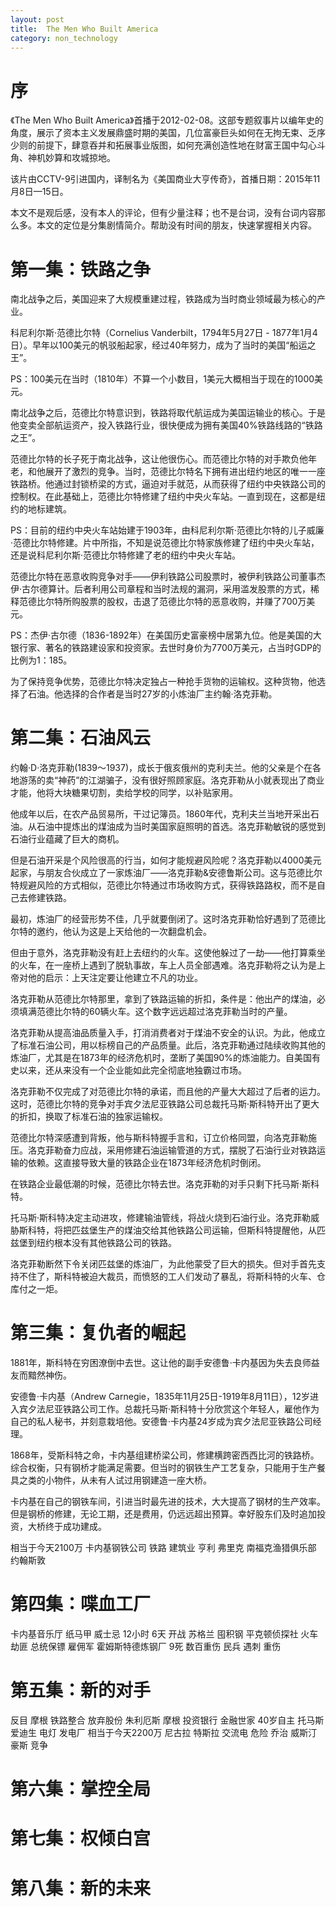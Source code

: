 ```yaml
---
layout: post
title:  The Men Who Built America
category: non_technology 
---
```


# 序

《The Men Who Built America》首播于2012-02-08。这部专题叙事片以编年史的角度，展示了资本主义发展鼎盛时期的美国，几位富豪巨头如何在无拘无束、乏序少则的前提下，肆意吞并和拓展事业版图，如何充满创造性地在财富王国中勾心斗角、神机妙算和攻城掠地。

该片由CCTV-9引进国内，译制名为《美国商业大亨传奇》，首播日期：2015年11月8日—15日。

本文不是观后感，没有本人的评论，但有少量注释；也不是台词，没有台词内容那么多。本文的定位是分集剧情简介。帮助没有时间的朋友，快速掌握相关内容。

# 第一集：铁路之争

南北战争之后，美国迎来了大规模重建过程，铁路成为当时商业领域最为核心的产业。

科尼利尔斯·范德比尔特（Cornelius Vanderbilt，1794年5月27日 - 1877年1月4日）。早年以100美元的帆驳船起家，经过40年努力，成为了当时的美国“船运之王”。

PS：100美元在当时（1810年）不算一个小数目，1美元大概相当于现在的1000美元。

南北战争之后，范德比尔特意识到，铁路将取代航运成为美国运输业的核心。于是他变卖全部航运资产，投入铁路行业，很快便成为拥有美国40%铁路线路的“铁路之王”。

范德比尔特的长子死于南北战争，这让他很伤心。而范德比尔特的对手欺负他年老，和他展开了激烈的竞争。当时，范德比尔特名下拥有进出纽约地区的唯一一座铁路桥。他通过封锁桥梁的方式，逼迫对手就范，从而获得了纽约中央铁路公司的控制权。在此基础上，范德比尔特修建了纽约中央火车站。一直到现在，这都是纽约的地标建筑。

PS：目前的纽约中央火车站始建于1903年，由科尼利尔斯·范德比尔特的儿子威廉·范德比尔特修建。片中所指，不知是说范德比尔特家族修建了纽约中央火车站，还是说科尼利尔斯·范德比尔特修建了老的纽约中央火车站。

范德比尔特在恶意收购竞争对手——伊利铁路公司股票时，被伊利铁路公司董事杰伊·古尔德算计。后者利用公司章程和当时法规的漏洞，采用滥发股票的方式，稀释范德比尔特所购股票的股权，击退了范德比尔特的恶意收购，并赚了700万美元。

PS：杰伊·古尔德（1836-1892年）在美国历史富豪榜中居第九位。他是美国的大银行家、著名的铁路建设家和投资家。去世时身价为7700万美元，占当时GDP的比例为1：185。

为了保持竞争优势，范德比尔特决定独占一种抢手货物的运输权。这种货物，他选择了石油。他选择的合作者是当时27岁的小炼油厂主约翰·洛克菲勒。

# 第二集：石油风云

约翰·D·洛克菲勒(1839～1937)，成长于俄亥俄州的克利夫兰。他的父亲是个在各地游荡的卖“神药”的江湖骗子，没有很好照顾家庭。洛克菲勒从小就表现出了商业才能，他将大块糖果切割，卖给学校的同学，以补贴家用。

他成年以后，在农产品贸易所，干过记簿员。1860年代，克利夫兰当地开采出石油。从石油中提炼出的煤油成为当时美国家庭照明的首选。洛克菲勒敏锐的感觉到石油行业蕴藏了巨大的商机。

但是石油开采是个风险很高的行当，如何才能规避风险呢？洛克菲勒以4000美元起家，与朋友合伙成立了一家炼油厂——洛克菲勒&安德鲁斯公司。这与范德比尔特规避风险的方式相似，范德比尔特通过市场收购方式，获得铁路路权，而不是自己去修建铁路。

最初，炼油厂的经营形势不佳，几乎就要倒闭了。这时洛克菲勒恰好遇到了范德比尔特的邀约，他认为这是上天给他的一次翻盘机会。

但由于意外，洛克菲勒没有赶上去纽约的火车。这使他躲过了一劫——他打算乘坐的火车，在一座桥上遇到了脱轨事故，车上人员全部遇难。洛克菲勒将之认为是上帝对他的启示：上天注定要让他建立不凡的功业。

洛克菲勒从范德比尔特那里，拿到了铁路运输的折扣，条件是：他出产的煤油，必须填满范德比尔特的60辆火车。这个数字远远超过洛克菲勒当时的产量。

洛克菲勒从提高油品质量入手，打消消费者对于煤油不安全的认识。为此，他成立了标准石油公司，用以标榜自己的产品质量。此后，洛克菲勒通过陆续收购其他的炼油厂，尤其是在1873年的经济危机时，垄断了美国90%的炼油能力。自美国有史以来，还从来没有一个企业能如此完全彻底地独霸过市场。

洛克菲勒不仅完成了对范德比尔特的承诺，而且他的产量大大超过了后者的运力。这时，范德比尔特的竞争对手宾夕法尼亚铁路公司总裁托马斯·斯科特开出了更大的折扣，换取了标准石油的独家运输权。

范德比尔特深感遭到背叛，他与斯科特握手言和，订立价格同盟，向洛克菲勒施压。洛克菲勒奋力应战，采用修建石油运输管道的方式，摆脱了石油行业对铁路运输的依赖。这直接导致大量的铁路企业在1873年经济危机时倒闭。

在铁路企业最低潮的时候，范德比尔特去世。洛克菲勒的对手只剩下托马斯·斯科特。

托马斯·斯科特决定主动进攻，修建输油管线，将战火烧到石油行业。洛克菲勒威胁斯科特，将把匹兹堡生产的煤油交给其他铁路公司运输，但斯科特提醒他，从匹兹堡到纽约根本没有其他铁路公司的铁路。

洛克菲勒断然下令关闭匹兹堡的炼油厂，为此他蒙受了巨大的损失。但对手首先支持不住了，斯科特被迫大裁员，而愤怒的工人们发动了暴乱，将斯科特的火车、仓库付之一炬。

# 第三集：复仇者的崛起

1881年，斯科特在穷困潦倒中去世。这让他的副手安德鲁·卡内基因为失去良师益友而黯然神伤。

安德鲁·卡内基（Andrew Carnegie，1835年11月25日-1919年8月11日），12岁进入宾夕法尼亚铁路公司工作。总裁托马斯·斯科特十分欣赏这个年轻人，雇他作为自己的私人秘书，并刻意栽培他。安德鲁·卡内基24岁成为宾夕法尼亚铁路公司经理。

1868年，受斯科特之命，卡内基组建桥梁公司，修建横跨密西西比河的铁路桥。综合权衡，只有钢桥才能满足需要。但当时的钢铁生产工艺复杂，只能用于生产餐具之类的小物件，从未有人试过用钢建造一座大桥。

卡内基在自己的钢铁车间，引进当时最先进的技术，大大提高了钢材的生产效率。但是钢桥的修建，无论工期，还是费用，仍远远超出预算。幸好股东们及时追加投资，大桥终于成功建成。

相当于今天2100万 卡内基钢铁公司 铁路 建筑业 亨利 弗里克 南福克渔猎俱乐部 约翰斯敦

# 第四集：喋血工厂

卡内基音乐厅 纸马甲 威士忌 12小时 6天 开战 苏格兰 囤积钢 平克顿侦探社 火车劫匪 总统保镖 雇佣军 霍姆斯特德炼钢厂 9死 数百重伤 民兵 遇刺 重伤

# 第五集：新的对手

反目 摩根 铁路整合 放弃股份 朱利厄斯 摩根 投资银行 金融世家 40岁自主 托马斯 爱迪生 电灯 发电厂 相当于今天2200万 尼古拉 特斯拉 交流电 危险 乔治 威斯汀豪斯 竞争

# 第六集：掌控全局



# 第七集：权倾白宫



# 第八集：新的未来

